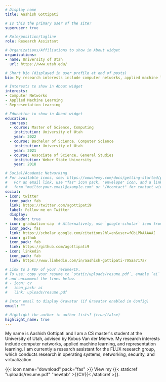 ```yaml
---
# Display name
title: Aashish Gottipati

# Is this the primary user of the site?
superuser: true

# Role/position/tagline
role: Research Assistant

# Organizations/Affiliations to show in About widget
organizations:
- name: University of Utah
  url: https://www.utah.edu/

# Short bio (displayed in user profile at end of posts)
bio: My research interests include computer networks, applied machine learning, and representation learning.

# Interests to show in About widget
interests:
- Computer Networks
- Applied Machine Learning
- Representation Learning

# Education to show in About widget
education:
  courses:
  - course: Master of Science, Computing
    institution: University of Utah
    year: 2022
  - course: Bachelor of Science, Computer Science
    institution: University of Utah
    year: 2021
  - course: Associate of Science, General Studies
    institution: Weber State University
    year: 2018

# Social/Academic Networking
# For available icons, see: https://wowchemy.com/docs/getting-started/page-builder/#icons
#   For an email link, use "fas" icon pack, "envelope" icon, and a link in the
#   form "mailto:your-email@example.com" or "/#contact" for contact widget.
social:
- icon: twitter
  icon_pack: fab
  link: https://twitter.com/agottipati9
  label: Follow me on Twitter
  display:
    header: true
- icon: graduation-cap  # Alternatively, use `google-scholar` icon from `ai` icon pack
  icon_pack: fas
  link: https://scholar.google.com/citations?hl=en&user=fGbLPkAAAAAJ
- icon: github
  icon_pack: fab
  link: https://github.com/agottipati9
- icon: linkedin
  icon_pack: fab
  link: https://www.linkedin.com/in/aashish-gottipati-705aa717a/

# Link to a PDF of your resume/CV.
# To use: copy your resume to `static/uploads/resume.pdf`, enable `ai` icons in `params.toml`, 
# and uncomment the lines below.
# - icon: cv
#   icon_pack: ai
#   link: uploads/resume.pdf

# Enter email to display Gravatar (if Gravatar enabled in Config)
email: ""

# Highlight the author in author lists? (true/false)
highlight_name: true
---
```


My name is Aashish Gottipati and I am a CS master's student at the University of Utah, advised by Kobus Van der Merwe. My research interests include computer networks, applied machine learning, and representation learning. I am currently a research assistant for the FLUX research group, which conducts research in operating systems, networking, security, and virtualization.

{{< icon name="download" pack="fas" >}} View my {{< staticref "uploads/resume.pdf" "newtab" >}}CV{{< /staticref >}}.
